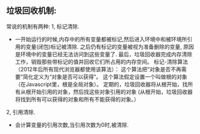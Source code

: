 ## 垃圾回收机制:
常说的机制有两种:
1, 标记清除.
  - 一开始运行的时候,内存中的所有变量都被标记,然后进入环境中和被环境所引用的变量(闭包)标记被清除.
  之后仍有标记的变量被视为准备删除的变量,
  原因是环境中的变量已经无法访问到这些变量了.
  最后，垃圾回收器完成内存清除工作，销毁那些带标记的值并回收它们所占用的内存空间。
  标记-清除算法（2012年后所有现代浏览器都使用该算法）：
  这个算法把“对象是否不再需要”简化定义为“对象是否可以获得”。
  这个算法假定设置一个叫做根的对象（在Javascript里，根是全局对象）。
  定期的，垃圾回收器将从根开始，找所有从根开始引用的对象，然后找这些对象引用的对象
  (从根开始，垃圾回收器将找到所有可以获得的对象和所有不能获得的对象。）



2, 引用清除.
  - 会计算变量的引用次数,当引用次数为0时,被清除.
